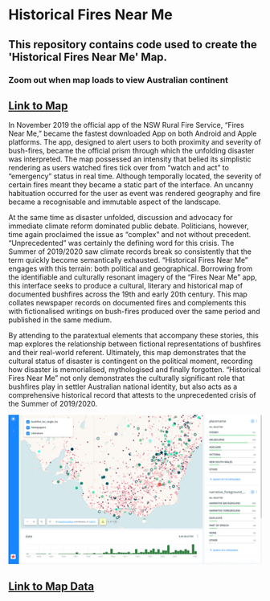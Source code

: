 # Historical Fires Near Me 
## This repository contains code used to create the 'Historical Fires Near Me' Map.
### Zoom out when map loads to view Australian continent
## [Link to Map](https://finnoscarmorgan.github.io/Bushfire_Map/)


In November 2019 the official app of the NSW Rural Fire Service, “Fires Near Me,” became the fastest downloaded App on both Android and Apple platforms.  The app, designed to alert users to both proximity and severity of bush-fires, became the official prism through which the unfolding disaster was interpreted.  The map possessed an intensity that belied its simplistic rendering as users watched fires tick over from “watch and act” to “emergency” status in real time. Although temporally located, the severity of certain fires meant they became a static part of the interface. An uncanny habituation occurred for the user as event was rendered geography and fire became a recognisable and  immutable aspect of the landscape. 

At the same time as disaster unfolded, discussion and advocacy for immediate climate reform dominated public debate. Politicians, however, time again proclaimed the issue as “complex” and not without precedent. “Unprecedented” was certainly the defining word for this crisis. The Summer of 2019/2020 saw climate records break so consistently that the term quickly become semantically exhausted. “Historical Fires Near Me” engages with this terrain: both political and geographical.  Borrowing from the identifiable and culturally resonant imagery of the “Fires Near Me” app, this interface seeks to produce a cultural, literary and historical map of documented bushfires across the 19th and early 20th century.   This map collates newspaper records on documented fires and complements this with fictionalised writings on bush-fires produced over the same period and published in the same medium.

By attending to the paratextual elements that accompany these stories, this map explores the relationship between fictional representations of bushfires and their real-world referent. Ultimately, this map demonstrates that the cultural status of disaster is contingent on the political moment, recording how disaster is memorialised, mythologised and finally forgotten. “Historical Fires Near Me” not only demonstrates the culturally significant role that bushfires play in settler Australian national identity, but also acts as a comprehensive historical record that attests to the unprecedented crisis of the Summer of 2019/2020.

![Map](Map.png)

## [Link to Map Data]([https://www.tlcmap.org/view/timeline.html?load=https://www.tlcmap.org/ghap/publicdatasets/170/json?sort=start](https://tlcmap.org/layers/170))
